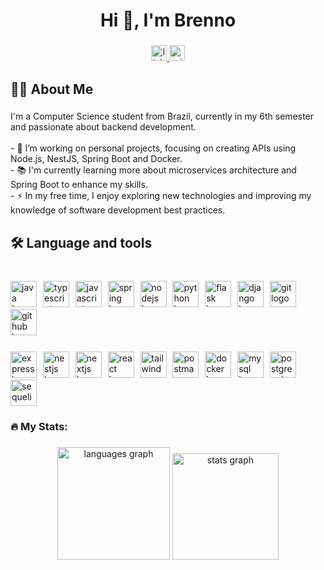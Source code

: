 <h1 align="center">Hi 👋, I'm Brenno</h1>

###

<div align="center">
  <a href="https://www.linkedin.com/in/brenno-araujo25" target="_blank">
    <img src="https://img.shields.io/static/v1?message=LinkedIn&logo=linkedin&label=&color=0077B5&logoColor=white&labelColor=&style=for-the-badge" height="25" alt="linkedin logo"  />
  </a>
  <a href="mailto:brennocaldeira@outlook.com" target="_blank">
    <img src="https://img.shields.io/static/v1?message=Outlook&logo=microsoft-outlook&label=&color=0078D4&logoColor=white&labelColor=&style=for-the-badge" height="25" alt="microsoft-outlook logo"  />
  </a>
</div>

###

<h2 align="left">👩‍💻  About Me</h2>

###

<p align="left">I'm a Computer Science student from Brazil, currently in my 6th semester and passionate about backend development.<br><br>- 🔭 I’m working on personal projects, focusing on creating APIs using Node.js, NestJS, Spring Boot and Docker.<br>- 📚 I'm currently learning more about microservices architecture and Spring Boot to enhance my skills.<br>- ⚡ In my free time, I enjoy exploring new technologies and improving my knowledge of software development best practices.</p>

###

<h2 align="left">🛠 Language and tools</h2>

###

<br clear="both">

<div align="left">
  <img src="https://skillicons.dev/icons?i=java" height="42" alt="java logo"  />
  <img width="2" />
  <img src="https://skillicons.dev/icons?i=ts" height="42" alt="typescript logo"  />
  <img width="2" />
  <img src="https://skillicons.dev/icons?i=js" height="42" alt="javascript logo"  />
  <img width="2" />
  <img src="https://skillicons.dev/icons?i=spring" height="42" alt="spring logo"  />
  <img width="2" />
  <img src="https://skillicons.dev/icons?i=nodejs" height="42" alt="nodejs logo"  />
  <img width="2" />
  <img src="https://skillicons.dev/icons?i=py" height="42" alt="python logo"  />
  <img width="2" />
  <img src="https://skillicons.dev/icons?i=flask" height="42" alt="flask logo"  />
  <img width="2" />
  <img src="https://skillicons.dev/icons?i=django" height="42" alt="django logo"  />
  <img width="2" />
  <img src="https://skillicons.dev/icons?i=git" height="42" alt="git logo"  />
  <img width="2" />
  <img src="https://skillicons.dev/icons?i=github" height="42" alt="github logo"  />
  <img width="2" />
</div>

###

<div align="left">
  <img src="https://skillicons.dev/icons?i=express" height="42" alt="express logo"  />
  <img width="2" />
  <img src="https://skillicons.dev/icons?i=nestjs" height="42" alt="nestjs logo"  />
  <img width="2" />
  <img src="https://skillicons.dev/icons?i=nextjs" height="42" alt="nextjs logo"  />
  <img width="2" />
  <img src="https://skillicons.dev/icons?i=react" height="42" alt="react logo"  />
  <img width="2" />
  <img src="https://skillicons.dev/icons?i=tailwind" height="42" alt="tailwindcss logo"  />
  <img width="2" />
  <img src="https://skillicons.dev/icons?i=postman" height="42" alt="postman logo"  />
  <img width="2" />
  <img src="https://skillicons.dev/icons?i=docker" height="42" alt="docker logo"  />
  <img width="2" />
  <img src="https://skillicons.dev/icons?i=mysql" height="42" alt="mysql logo"  />
  <img width="2" />
  <img src="https://skillicons.dev/icons?i=postgres" height="42" alt="postgresql logo"  />
  <img width="2" />
  <img src="https://skillicons.dev/icons?i=sequelize" height="42" alt="sequelize logo"  />
</div>

###

<h3 align="left">🔥   My Stats:</h3>

###

<div align="center">
  <img src="https://github-readme-stats.vercel.app/api/top-langs?username=brenno-araujo25&locale=en&hide_title=false&layout=compact&card_width=320&langs_count=6&theme=github_dark&hide_border=true&order=2&hide=css" height="180" alt="languages graph"  />
  <img src="https://github-readme-stats.vercel.app/api?username=brenno-araujo25&hide_title=true&hide_rank=true&show_icons=true&include_all_commits=true&count_private=true&disable_animations=false&theme=github_dark&locale=en&hide_border=true&order=1" height="170" alt="stats graph"  />
</div>

###
